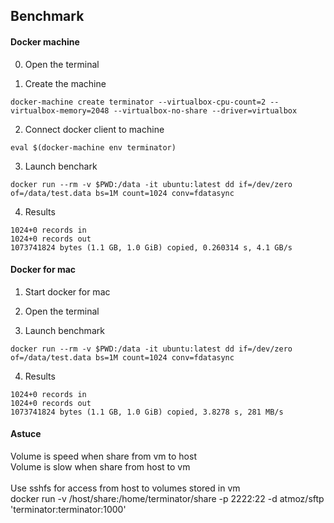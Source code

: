 Benchmark
---------


#### Docker machine
0. Open the terminal 

1. Create the machine
```
docker-machine create terminator --virtualbox-cpu-count=2 --virtualbox-memory=2048 --virtualbox-no-share --driver=virtualbox
```

2. Connect docker client to machine
```
eval $(docker-machine env terminator)
```

3. Launch benchark
```
docker run --rm -v $PWD:/data -it ubuntu:latest dd if=/dev/zero of=/data/test.data bs=1M count=1024 conv=fdatasync
```

4. Results
```
1024+0 records in
1024+0 records out
1073741824 bytes (1.1 GB, 1.0 GiB) copied, 0.260314 s, 4.1 GB/s
```

#### Docker for mac
1. Start docker for mac

2. Open the terminal

3. Launch benchmark 
```
docker run --rm -v $PWD:/data -it ubuntu:latest dd if=/dev/zero of=/data/test.data bs=1M count=1024 conv=fdatasync
```

4. Results
```
1024+0 records in
1024+0 records out
1073741824 bytes (1.1 GB, 1.0 GiB) copied, 3.8278 s, 281 MB/s
```

#### Astuce

Volume is speed when share from vm to host<br>
Volume is slow when share from host to vm<br>
<br>
Use sshfs for access from host to volumes stored in vm<br>
docker run -v /host/share:/home/terminator/share -p 2222:22 -d atmoz/sftp 'terminator:terminator:1000'

